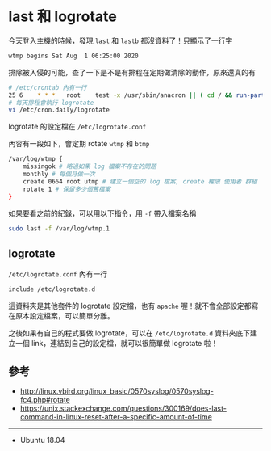 # last 和 logrotate

今天登入主機的時候，發現 `last` 和 `lastb` 都沒資料了！只顯示了一行字

```bash
wtmp begins Sat Aug  1 06:25:00 2020
```

排除被入侵的可能，查了一下是不是有排程在定期做清除的動作，原來還真的有

```bash
# /etc/crontab 內有一行
25 6    * * *   root    test -x /usr/sbin/anacron || ( cd / && run-parts --report /etc/cron.daily )
# 每天排程會執行 logrotate
vi /etc/cron.daily/logrotate
```

logrotate 的設定檔在 `/etc/logrotate.conf`

內容有一段如下，會定期 rotate `wtmp` 和 `btmp`

```bash
/var/log/wtmp {
    missingok # 略過如果 log 檔案不存在的問題
    monthly # 每個月做一次
    create 0664 root utmp # 建立一個空的 log 檔案, create 權限 使用者 群組
    rotate 1 # 保留多少個舊檔案
}
```

如果要看之前的紀錄，可以用以下指令，用 `-f` 帶入檔案名稱

```bash
sudo last -f /var/log/wtmp.1
```

## logrotate

`/etc/logrotate.conf` 內有一行

```bash
include /etc/logrotate.d
```

這資料夾是其他套件的 logrotate 設定檔，也有 `apache` 喔！就不會全部設定都寫在原本設定檔案，可以簡單分離。

之後如果有自己的程式要做 logrotate，可以在 `/etc/logrotate.d` 資料夾底下建立一個 link，連結到自己的設定檔，就可以很簡單做 logrotate 啦！

## 參考

* http://linux.vbird.org/linux_basic/0570syslog/0570syslog-fc4.php#rotate
* https://unix.stackexchange.com/questions/300169/does-last-command-in-linux-reset-after-a-specific-amount-of-time

---

* Ubuntu 18.04
